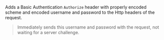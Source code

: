 ﻿Adds a Basic Authentication `Authorize` header with properly encoded scheme and encoded username and password to the Http headers of the request.

> Immediately sends this username and password with the request, not waiting for a server challenge.